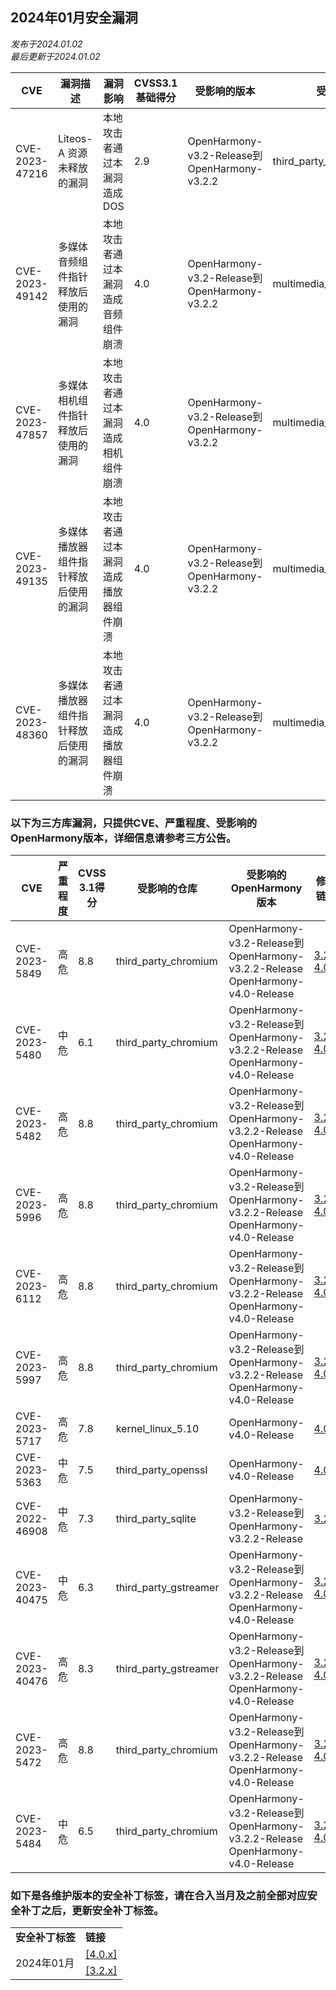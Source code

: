 ## 2024年01月安全漏洞
_发布于2024.01.02_<br/>
_最后更新于2024.01.02_

| CVE            | 漏洞描述 | 漏洞影响 | CVSS3.1基础得分 | 受影响的版本 | 受影响的仓库 | 修复链接 |
| -------------- | -------- | -------- | --------------- | ------------ | ------------ | -------- |
| CVE-2023-47216 | Liteos-A 资源未释放的漏洞 | 本地攻击者通过本漏洞造成DOS | 2.9         | OpenHarmony-v3.2-Release到OpenHarmony-v3.2.2 | third_party_musl | [3.2.x](https://gitee.com/openharmony/third_party_musl/pulls/1064) |
| CVE-2023-49142 | 多媒体音频组件指针释放后使用的漏洞 | 本地攻击者通过本漏洞造成音频组件崩溃 | 4.0         | OpenHarmony-v3.2-Release到OpenHarmony-v3.2.2 | multimedia_audio_framework | [3.2.x](https://gitee.com/openharmony/multimedia_audio_framework/pulls/1407) |
| CVE-2023-47857 | 多媒体相机组件指针释放后使用的漏洞 | 本地攻击者通过本漏洞造成相机组件崩溃 | 4.0         | OpenHarmony-v3.2-Release到OpenHarmony-v3.2.2 | multimedia_camera_framework | [3.2.x](https://gitee.com/openharmony/multimedia_camera_framework/pulls/988) |
| CVE-2023-49135 | 多媒体播放器组件指针释放后使用的漏洞 | 本地攻击者通过本漏洞造成播放器组件崩溃 | 4.0         | OpenHarmony-v3.2-Release到OpenHarmony-v3.2.2 | multimedia_player_framework | [3.2.x](https://gitee.com/openharmony/multimedia_player_framework/pulls/1861) |
| CVE-2023-48360 | 多媒体播放器组件指针释放后使用的漏洞 | 本地攻击者通过本漏洞造成播放器组件崩溃 | 4.0         | OpenHarmony-v3.2-Release到OpenHarmony-v3.2.2 | multimedia_player_framework | [3.2.x](https://gitee.com/openharmony/multimedia_player_framework/pulls/1861) |

### 以下为三方库漏洞，只提供CVE、严重程度、受影响的OpenHarmony版本，详细信息请参考三方公告。

| CVE            | 严重程度 | CVSS 3.1得分 |受影响的仓库 | 受影响的OpenHarmony版本                                      | 修复链接                                               |
| -------------- | -------- | ------------ |-------------| ------------------------------------------------------------ | ------------------------------------------------------ |
| CVE-2023-5849  | 高危  | 8.8   | third_party_chromium  | OpenHarmony-v3.2-Release到OpenHarmony-v3.2.2-Release<br/>OpenHarmony-v4.0-Release | [3.2.x](https://gitee.com/openharmony/web_webview/pulls/1183)<br/>[4.0.x](https://gitee.com/openharmony/web_webview/pulls/1184) |
| CVE-2023-5480  | 中危  | 6.1   | third_party_chromium  | OpenHarmony-v3.2-Release到OpenHarmony-v3.2.2-Release<br/>OpenHarmony-v4.0-Release | [3.2.x](https://gitee.com/openharmony/web_webview/pulls/1183)<br/>[4.0.x](https://gitee.com/openharmony/web_webview/pulls/1184) |
| CVE-2023-5482  | 高危  | 8.8   | third_party_chromium  | OpenHarmony-v3.2-Release到OpenHarmony-v3.2.2-Release<br/>OpenHarmony-v4.0-Release | [3.2.x](https://gitee.com/openharmony/web_webview/pulls/1183)<br/>[4.0.x](https://gitee.com/openharmony/web_webview/pulls/1184) |
| CVE-2023-5996  | 高危  | 8.8   | third_party_chromium  | OpenHarmony-v3.2-Release到OpenHarmony-v3.2.2-Release<br/>OpenHarmony-v4.0-Release | [3.2.x](https://gitee.com/openharmony/web_webview/pulls/1183)<br/>[4.0.x](https://gitee.com/openharmony/web_webview/pulls/1184) |
| CVE-2023-6112  | 高危  | 8.8   | third_party_chromium  | OpenHarmony-v3.2-Release到OpenHarmony-v3.2.2-Release<br/>OpenHarmony-v4.0-Release | [3.2.x](https://gitee.com/openharmony/web_webview/pulls/1183)<br/>[4.0.x](https://gitee.com/openharmony/web_webview/pulls/1184) |
| CVE-2023-5997  | 高危  | 8.8   | third_party_chromium  | OpenHarmony-v3.2-Release到OpenHarmony-v3.2.2-Release<br/>OpenHarmony-v4.0-Release | [3.2.x](https://gitee.com/openharmony/web_webview/pulls/1183)<br/>[4.0.x](https://gitee.com/openharmony/web_webview/pulls/1184) |
| CVE-2023-5717  | 高危  | 7.8   | kernel_linux_5.10  | OpenHarmony-v4.0-Release | [4.0.x](https://gitee.com/openharmony/kernel_linux_5.10/pulls/1139) |
| CVE-2023-5363  | 中危  | 7.5   | third_party_openssl  | OpenHarmony-v4.0-Release | [4.0.x](https://gitee.com/openharmony/third_party_openssl/pulls/149) |
| CVE-2022-46908 | 中危  | 7.3   | third_party_sqlite  | OpenHarmony-v3.2-Release到OpenHarmony-v3.2.2-Release | [3.2.x](https://gitee.com/openharmony/third_party_sqlite/pulls/84) |
| CVE-2023-40475 | 中危  | 6.3   | third_party_gstreamer  | OpenHarmony-v3.2-Release到OpenHarmony-v3.2.2-Release<br/>OpenHarmony-v4.0-Release | [3.2.x](https://gitee.com/openharmony/third_party_gstreamer/pulls/346)<br/>[4.0.x](https://gitee.com/openharmony/third_party_gstreamer/pulls/349) |
| CVE-2023-40476 | 高危  | 8.3   | third_party_gstreamer  | OpenHarmony-v3.2-Release到OpenHarmony-v3.2.2-Release<br/>OpenHarmony-v4.0-Release | [3.2.x](https://gitee.com/openharmony/third_party_gstreamer/pulls/346)<br/>[4.0.x](https://gitee.com/openharmony/third_party_gstreamer/pulls/349)  |
| CVE-2023-5472  | 高危  | 8.8   | third_party_chromium  | OpenHarmony-v3.2-Release到OpenHarmony-v3.2.2-Release<br/>OpenHarmony-v4.0-Release | [3.2.x](https://gitee.com/openharmony/web_webview/pulls/1084)<br/>[4.0.x](https://gitee.com/openharmony/web_webview/pulls/1147) |
| CVE-2023-5484  | 中危  | 6.5   | third_party_chromium  | OpenHarmony-v3.2-Release到OpenHarmony-v3.2.2-Release<br/>OpenHarmony-v4.0-Release | [3.2.x](https://gitee.com/openharmony/web_webview/pulls/1084)<br/>[4.0.x](https://gitee.com/openharmony/web_webview/pulls/1147) |


### 如下是各维护版本的安全补丁标签，请在合入当月及之前全部对应安全补丁之后，更新安全补丁标签。

<table>
	<tr>
		<td style="font-weight: bold">安全补丁标签</td>
		<td style="font-weight: bold">链接</td>
	</tr>
	<tr>
		<td rowspan="3">2024年01月</td>
		<td><a href="https://gitee.com/openharmony/startup_init/pulls/2456">[4.0.x]</a></td>
	</tr>
	<tr>
		<td><a href="https://gitee.com/openharmony/startup_init/pulls/2407">[3.2.x]</a></td>
	</tr>
</table>